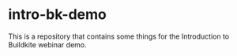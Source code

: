 # intro-bk-demo

This is a repository that contains some things for the Introduction to Buildkite webinar demo.




